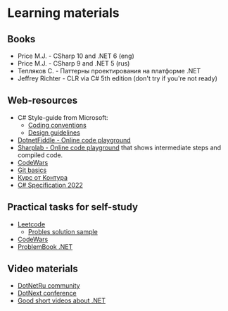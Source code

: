 # Learning materials

## Books
- Price M.J. - CSharp 10 and .NET 6 (eng)
- Price M.J. - CSharp 9 and .NET 5 (rus)
- Тепляков С. - Паттерны проектирования на платформе .NET
- Jeffrey Richter - CLR via C# 5th edition (don't try if you're not ready)

## Web-resources
- C# Style-guide from Microsoft:
  - [Coding conventions](https://learn.microsoft.com/en-us/dotnet/csharp/fundamentals/coding-style/coding-conventions?redirectedfrom=MSDN)
  - [Design guidelines](https://learn.microsoft.com/en-us/dotnet/standard/design-guidelines/naming-guidelines)
- [DotnetFiddle - Online code playground](https://dotnetfiddle.net)
- [Sharplab - Online code playground](https://sharplab.io) that shows intermediate steps and compiled code.
- [CodeWars](https://www.codewars.com/dashboard)
- [Git basics](https://learngitbranching.js.org/?locale=ru_RU)
- [Курс от Контура](https://ulearn.me)
- [C# Specification 2022](https://www.ecma-international.org/wp-content/uploads/ECMA-334_6th_edition_june_2022.pdf)

## Practical tasks for self-study
- [Leetcode](https://leetcode.com/problemset/all/)
  - [Probles solution sample](https://github.com/AlekseyRostov/DotNetEducation)
- [CodeWars](https://www.codewars.com/dashboard)
- [ProblemBook .NET](https://andreyakinshin.gitbook.io/problembookdotnet/)

## Video materials
- [DotNetRu community](https://www.youtube.com/DotNetRu)
- [DotNext conference](https://www.youtube.com/DotNextConf)
- [Good short videos about .NET](https://www.youtube.com/c/Elfocrash)
